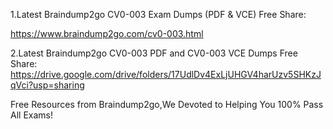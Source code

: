 1.Latest Braindump2go CV0-003 Exam Dumps (PDF & VCE) Free Share:

https://www.braindump2go.com/cv0-003.html

2.Latest Braindump2go CV0-003 PDF and CV0-003 VCE Dumps Free Share:
https://drive.google.com/drive/folders/17UdlDv4ExLjUHGV4harUzv5SHKzJqVci?usp=sharing

Free Resources from Braindump2go,We Devoted to Helping You 100% Pass All Exams!
